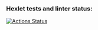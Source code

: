 ### Hexlet tests and linter status:
[![Actions Status](https://github.com/Polina3477/qa-engineer-project-84/workflows/hexlet-check/badge.svg)](https://github.com/Polina3477/qa-engineer-project-84/actions)